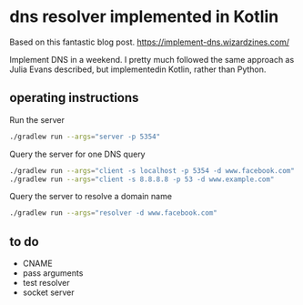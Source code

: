 # dns resolver implemented in Kotlin

Based on this fantastic blog post. https://implement-dns.wizardzines.com/

Implement DNS in a weekend. I pretty much followed the same approach as Julia Evans described, but implementedin Kotlin, rather than Python.

## operating instructions

Run the server
```bash
./gradlew run --args="server -p 5354"
```

Query the server for one DNS query
```bash
./gradlew run --args="client -s localhost -p 5354 -d www.facebook.com"
./gradlew run --args="client -s 8.8.8.8 -p 53 -d www.example.com"
```

Query the server to resolve a domain name
```bash
./gradlew run --args="resolver -d www.facebook.com"
```

## to do
* CNAME <in progress>
* pass arguments <in progress>
* test resolver <in progress>
* socket server <in progress>